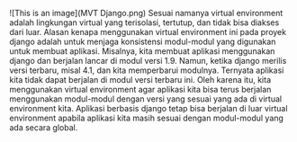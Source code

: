 ![This is an image](MVT Django.png)
Sesuai namanya virtual environment adalah lingkungan virtual yang terisolasi, tertutup, dan tidak bisa diakses dari luar. Alasan kenapa menggunakan virtual environment
ini pada proyek django adalah untuk menjaga konsistensi modul-modul yang digunakan untuk membuat aplikasi. Misalnya, kita membuat aplikasi menggunakan django dan 
berjalan lancar di modul versi 1.9. Namun, ketika django merilis versi terbaru, misal 4.1, dan kita memperbarui modulnya. Ternyata aplikasi kita tidak dapat berjalan
di modul versi terbaru ini. Oleh karena itu, kita menggunakan virtual environment agar aplikasi kita bisa terus berjalan menggunakan modul-modul dengan versi yang 
sesuai yang ada di virtual environment kita. Aplikasi berbasis django tetap bisa berjalan di luar virtual environment apabila aplikasi kita masih sesuai dengan 
modul-modul yang ada secara global.
